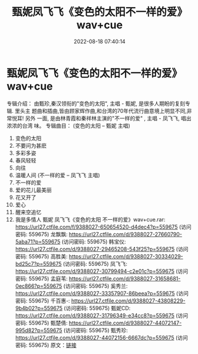 ﻿---
title: 甄妮凤飞飞《变色的太阳不一样的爱》wav+cue
date: 2022-08-18 07:40:14
categories: WAV车载音乐、镜像
tags: 华语中文
---
# 甄妮凤飞飞《变色的太阳不一样的爱》wav+cue

专辑介绍：
由甄珍,秦汉领衔的"变色的太阳", 主唱 - 甄妮, 是很多人期盼的复刻专辑. 里头主
题曲和插曲,皆由顾家辉作曲,和台湾的70年代流行曲意境上明显不同,非常悦耳! 另外
一面, 是由林青霞和秦祥林主演的"不一样的爱" , 主唱 - 凤飞飞, 唱出浓浓的台湾
味。
专辑曲目：
(变色的太阳 – 甄妮 主唱)
01. 变色的太阳
02. 不要问为甚麽
03. 多彩多姿
04. 春风轻轻
05. 向往
06. 温暖人间
(不一样的爱 – 凤飞飞 主唱)
07. 不一样的爱
08. 爱的花儿最美丽
09. 花又开了
10. 爱心
11. 醒来空追忆
12. 我是多情人
甄妮 凤飞飞《变色的太阳 不一样的爱》wav+cue.rar: https://url27.ctfile.com/f/9388027-650654520-d4dec4?p=559675
(访问密码: 559675)
龙飘飘: https://url27.ctfile.com/d/9388027-27660790-5aba71?p=559675
(访问密码: 559675)
韩宝仪: https://url27.ctfile.com/d/9388027-29465208-543f25?p=559675
(访问密码: 559675)
高胜美: https://url27.ctfile.com/d/9388027-30334029-bd25c7?p=559675
(访问密码: 559675)
凤飞飞: https://url27.ctfile.com/d/9388027-30799494-c2e01c?p=559675
(访问密码: 559675)
孟庭苇: https://url27.ctfile.com/d/9388027-31658681-0ec866?p=559675
(访问密码: 559675)
奚秀兰: https://url27.ctfile.com/d/9388027-33357907-86beea?p=559675
(访问密码: 559675)
千百惠-: https://url27.ctfile.com/d/9388027-43808229-9b4b02?p=559675
(访问密码: 559675)
甄妮CD: https://url27.ctfile.com/d/9388027-31796349-e34cc8?p=559675
(访问密码: 559675)
甄楚倩: https://url27.ctfile.com/d/9388027-44072147-995d82?p=559675
(访问密码: 559675)
甄秀珍: https://url27.ctfile.com/d/9388027-44072156-6667dc?p=559675
(访问密码: 559675)
原文：[链接](https://blog.sina.com.cn/s/blog_1647c7e7601030yxc.html)